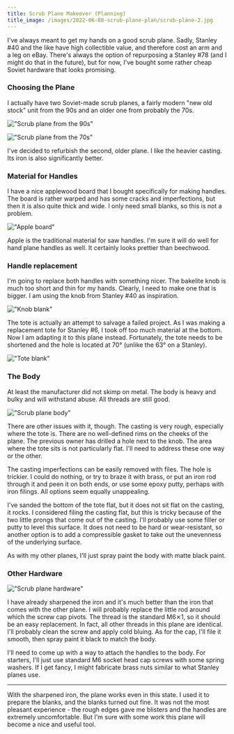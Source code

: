 ```yaml
---
title: Scrub Plane Makeover (Planning)
title_image: /images/2022-06-08-scrub-plane-plan/scrub-plane-2.jpg
---
```


I've always meant to get my hands on a good scrub plane. Sadly, Stanley #40 and the like have high collectible value, and therefore cost an arm and a leg on eBay. There's always the option of repurposing a Stanley #78 (and I might do that in the future), but for now, I've bought some rather cheap Soviet hardware that looks promising.

<!--more-->

### Choosing the Plane

I actually have two Soviet-made scrub planes, a fairly modern "new old stock" unit from the 90s and an older one from probably the 70s.

!["Scrub plane from the 90s"](/images/2022-06-08-scrub-plane-plan/scrub-plane-1.jpg)

!["Scrub plane from the 70s"](/images/2022-06-08-scrub-plane-plan/scrub-plane-2.jpg)

I've decided to refurbish the second, older plane. I like the heavier casting. Its iron is also significantly better.

### Material for Handles

I have a nice applewood board that I bought specifically for making handles. The board is rather warped and has some cracks and imperfections, but then it is also quite thick and wide. I only need small blanks, so this is not a problem.

!["Apple board"](/images/2022-06-08-scrub-plane-plan/apple-board.jpg)

Apple is the traditional material for saw handles. I'm sure it will do well for hand plane handles as well. It certainly looks prettier than beechwood.

### Handle replacement

I'm going to replace both handles with something nicer. The bakelite knob is much too short and thin for my hands. Clearly, I need to make one that is bigger. I am using the knob from Stanley #40 as inspiration.

!["Knob blank"](/images/2022-06-08-scrub-plane-plan/knob-blank.jpg)

The tote is actually an attempt to salvage a failed project. As I was making a replacement tote for Stanley #6, I took off too much material at the bottom. Now I am adapting it to this plane instead. Fortunately, the tote needs to be shortened and the hole is located at 70&deg; (unlike the 63&deg; on a Stanley).

!["Tote blank"](/images/2022-06-08-scrub-plane-plan/tote-blank.jpg)

### The Body

At least the manufacturer did not skimp on metal. The body is heavy and bulky and will withstand abuse. All threads are still good.

!["Scrub plane body"](/images/2022-06-08-scrub-plane-plan/body.jpg)

There are other issues with it, though. The casting is very rough, especially where the tote is. There are no well-defined rims on the cheeks of the plane. The previous owner has drilled a hole next to the knob. The area where the tote sits is not particularly flat. I'll need to address these one way or the other.

The casting imperfections can be easily removed with files. The hole is trickier. I could do nothing, or try to braze it with brass, or put an iron rod through it and peen it on both ends, or use some epoxy putty, perhaps with iron filings. All options seem equally unappealing.

I've sanded the bottom of the tote flat, but it does not sit flat on the casting, it rocks. I considered filing the casting flat, but this is tricky because of the two little prongs that come out of the casting. I'll probably use some filler or putty to level this surface. It does not need to be hard or wear-resistant, so another option is to add a compressible gasket to take out the unevenness of the underlying surface.

As with my other planes, I'll just spray paint the body with matte black paint.

### Other Hardware

!["Scrub plane hardware"](/images/2022-06-08-scrub-plane-plan/hardware.jpg)

I have already sharpened the iron and it's much better than the iron that comes with the other plane. I will probably replace the little rod around which the screw cap pivots. The thread is the standard M6⨯1, so it should be an easy replacement. In fact, all other threads in this plane are identical. I'll probably clean the screw and apply cold bluing. As for the cap, I'll file it smooth, then spray paint it black to match the body.

I'll need to come up with a way to attach the handles to the body. For starters, I'll just use standard M6 socket head cap screws with some spring washers. If I get fancy, I might fabricate brass nuts similar to what Stanley planes use.

***

With the sharpened iron, the plane works even in this state. I used it to prepare the blanks, and the blanks turned out fine. It was not the most pleasant experience - the rough edges gave me blisters and the handles are extremely uncomfortable. But I'm sure with some work this plane will become a nice and useful tool.
